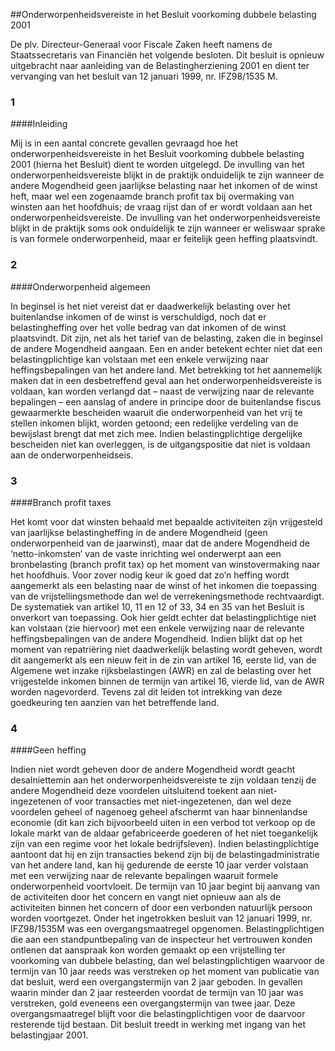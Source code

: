 <meta http-equiv='Content-Type' content='text/html; charset=utf-8' />

##Onderworpenheidsvereiste in het Besluit voorkoming dubbele belasting 2001

De plv. Directeur-Generaal voor Fiscale Zaken heeft namens de Staatssecretaris van Financiën het volgende besloten.     Dit besluit is opnieuw uitgebracht naar aanleiding van de Belastingherziening 2001 en dient ter vervanging van het besluit van 12 januari 1999, nr. IFZ98/1535 M.   
### 1  

####Inleiding

Mij is in een aantal concrete gevallen gevraagd hoe het onderworpenheidsvereiste in het Besluit voorkoming dubbele belasting 2001 (hierna het Besluit) dient te worden uitgelegd. De invulling van het onderworpenheidsvereiste blijkt in de praktijk onduidelijk te zijn wanneer de andere Mogendheid geen jaarlijkse belasting naar het inkomen of de winst heft, maar wel een zogenaamde branch profit tax bij overmaking van winsten aan het hoofdhuis; de vraag rijst dan of er wordt voldaan aan het onderworpenheidsvereiste. De invulling van het onderworpenheidsvereiste blijkt in de praktijk soms ook onduidelijk te zijn wanneer er weliswaar sprake is van formele onderworpenheid, maar er feitelijk geen heffing plaatsvindt.    
### 2  

####Onderworpenheid algemeen

In beginsel is het niet vereist dat er daadwerkelijk belasting over het buitenlandse inkomen of de winst is verschuldigd, noch dat er belastingheffing over het volle bedrag van dat inkomen of de winst plaatsvindt. Dit zijn, net als het tarief van de belasting, zaken die in beginsel de andere Mogendheid aangaan. Een en ander betekent echter niet dat een belastingplichtige kan volstaan met een enkele verwijzing naar heffingsbepalingen van het andere land. Met betrekking tot het aannemelijk maken dat in een desbetreffend geval aan het onderworpenheidsvereiste is voldaan, kan worden verlangd dat – naast de verwijzing naar de relevante bepalingen – een aanslag of andere in principe door de buitenlandse fiscus gewaarmerkte bescheiden waaruit die onderworpenheid van het vrij te stellen inkomen blijkt, worden getoond; een redelijke verdeling van de bewijslast brengt dat met zich mee. Indien belastingplichtige dergelijke bescheiden niet kan overleggen, is de uitgangspositie dat niet is voldaan aan de onderworpenheidseis.    
### 3  

####Branch profit taxes

Het komt voor dat winsten behaald met bepaalde activiteiten zijn vrijgesteld van jaarlijkse belastingheffing in de andere Mogendheid (geen onderworpenheid van de jaarwinst), maar dat de andere Mogendheid de ‘netto-inkomsten’ van de vaste inrichting wel onderwerpt aan een bronbelasting (branch profit tax) op het moment van winstovermaking naar het hoofdhuis. Voor zover nodig keur ik goed dat zo’n heffing wordt aangemerkt als een belasting naar de winst of het inkomen die toepassing van de vrijstellingsmethode dan wel de verrekeningsmethode rechtvaardigt. De systematiek van artikel 10, 11 en 12 of 33, 34 en 35 van het Besluit is onverkort van toepassing. Ook hier geldt echter dat belastingplichtige niet kan volstaan (zie hiervoor) met een enkele verwijzing naar de relevante heffingsbepalingen van de andere Mogendheid. Indien blijkt dat op het moment van repatriëring niet daadwerkelijk belasting wordt geheven, wordt dit aangemerkt als een nieuw feit in de zin van artikel 16, eerste lid, van de Algemene wet inzake rijksbelastingen (AWR) en zal de belasting over het vrijgestelde inkomen binnen de termijn van artikel 16, vierde lid, van de AWR worden nagevorderd. Tevens zal dit leiden tot intrekking van deze goedkeuring ten aanzien van het betreffende land.    
### 4  

####Geen heffing

Indien niet wordt geheven door de andere Mogendheid wordt geacht desalniettemin aan het onderworpenheidsvereiste te zijn voldaan tenzij de andere Mogendheid deze voordelen uitsluitend toekent aan niet-ingezetenen of voor transacties met niet-ingezetenen, dan wel deze voordelen geheel of nagenoeg geheel afschermt van haar binnenlandse economie (dit kan zich bijvoorbeeld uiten in een verbod tot verkoop op de lokale markt van de aldaar gefabriceerde goederen of het niet toegankelijk zijn van een regime voor het lokale bedrijfsleven). Indien belastingplichtige aantoont dat hij en zijn transacties bekend zijn bij de belastingadministratie van het andere land, kan hij gedurende de eerste 10 jaar verder volstaan met een verwijzing naar de relevante bepalingen waaruit formele onderworpenheid voortvloeit. De termijn van 10 jaar begint bij aanvang van de activiteiten door het concern en vangt niet opnieuw aan als de activiteiten binnen het concern of door een verbonden natuurlijk persoon worden voortgezet. Onder het ingetrokken besluit van 12 januari 1999, nr. IFZ98/1535M was een overgangsmaatregel opgenomen. Belastingplichtigen die aan een standpuntbepaling van de inspecteur het vertrouwen konden ontlenen dat aanspraak kon worden gemaakt op een vrijstelling ter voorkoming van dubbele belasting, dan wel belastingplichtigen waarvoor de termijn van 10 jaar reeds was verstreken op het moment van publicatie van dat besluit, werd een overgangstermijn van 2 jaar geboden. In gevallen waarin minder dan 2 jaar resteerden voordat de termijn van 10 jaar was verstreken, gold eveneens een overgangstermijn van twee jaar. Deze overgangsmaatregel blijft voor die belastingplichtigen voor de daarvoor resterende tijd bestaan. Dit besluit treedt in werking met ingang van het belastingjaar 2001.     

